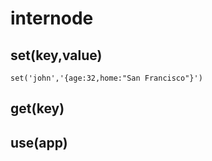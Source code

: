 # internode

## set(key,value)
`set('john','{age:32,home:"San Francisco"}')`

## get(key)

## use(app)
